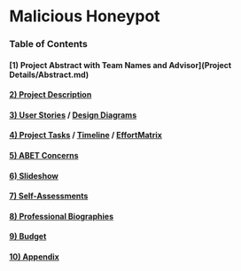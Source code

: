 # Malicious Honeypot
### Table of Contents
  
#### [1) Project Abstract with Team Names and Advisor](Project Details/Abstract.md)
#### [2) Project Description](https://github.com/alexperkins/Senior-Design/blob/master/Project-Description.md)
#### [3) User Stories](https://github.com/alexperkins/Senior-Design/blob/master/Design_Diagrams/User_Stories.md) / [Design Diagrams](https://user-images.githubusercontent.com/26051226/70483741-7c010380-1ab7-11ea-93b8-aa57ca1dd349.png)
#### [4) Project Tasks](https://user-images.githubusercontent.com/26051226/70483920-18c3a100-1ab8-11ea-93fe7e308bd33c10.png) / [Timeline](https://user-images.githubusercontent.com/26051226/70483920-18c3a100-1ab8-11ea-93fe7e308bd33c10.png) / [EffortMatrix](https://user-images.githubusercontent.com/26051226/70487145-5f1dfd80-1ac2-11ea-8f2d-b05f38c9a88a.png)
#### [5) ABET Concerns](https://github.com/alexperkins/Senior-Design/blob/master/Project%20Details/Constraints.md)
#### [6) Slideshow](https://github.com/alexperkins/Senior-Design/blob/master/Slideshow/MaliciousHoneypotPPT.pptx)
#### [7) Self-Assessments](https://github.com/alexperkins/Senior-Design/tree/master/Self%20Assesments)
#### [8) Professional Biographies](https://github.com/alexperkins/Senior-Design/tree/master/Biographies)
#### [9) Budget](https://github.com/alexperkins/Senior-Design/blob/master/Project%20Details/Budget.md)
#### [10) Appendix](https://github.com/alexperkins/Senior-Design/tree/master/Project%20Details/Appendix)
